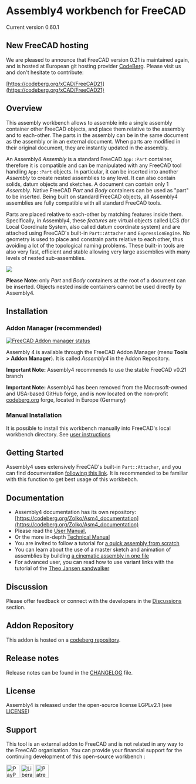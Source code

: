 # Assembly4 workbench for FreeCAD

Current version 0.60.1

## New FreeCAD hosting

We are pleased to announce that FreeCAD version 0.21 is maintained again, and is hosted at European git hosting provider [CodeBerg](https://codeberg.org/). Please visit us and don't hesitate to contribute:

[https://codeberg.org/xCAD/FreeCAD21](https://codeberg.org/xCAD/FreeCAD21)


## Overview

This assembly workbench allows to assemble into a single assembly container other FreeCAD objects, and place them relative to the assembly and to each-other. The parts in the assembly can be in the same document as the assembly or in an external document. When parts are modified in their original document, they are instantly updated in the assembly.

An Assembly4 _Assembly_ is a standard FreeCAD `App::Part` container, therefore it is compatible and can be manipulated with any FreeCAD tool handling `App::Part` objects. In particular, it can be inserted into another _Assembly_ to create nested assemblies to any level. It can also contain solids, datum objects and sketches. A document can contain only 1 _Assembly_. Native FreeCAD _Part_ and _Body_ containers can be used as "part" to be inserted. Being built on standard FreeCAD objects, all Assembly4 assemblies are fully compatible with all standard FreeCAD tools. 

Parts are placed relative to each-other by matching features inside them. Specifically, in Assembly4, these _features_ are virtual objects called LCS (for Local Coordinate System, also called datum coordinate system) and are attached using FreeCAD's built-in `Part::Attacher` and `ExpressionEngine`. No geometry is used to place and constrain parts relative to each other, thus avoiding a lot of the topological naming problems. These built-in tools are also very fast, efficient and stable allowing very large assemblies with many levels of nested sub-assemblies.


![](Resources/media/LaserCutter.png)

**Please Note:** only _Part_ and _Body_ containers at the root of a document can be inserted. Objects nested inside containers cannot be used directly by Assembly4.



## Installation

### Addon Manager (recommended)

[![FreeCAD Addon manager status](https://img.shields.io/badge/FreeCAD%20addon%20manager-available-brightgreen)](https://github.com/FreeCAD/FreeCAD-addons)

Assembly 4 is available through the FreeCAD Addon Manager (menu **Tools > Addon Manager**). It is called _Assembly4_ in the Addon Repository.

**Important Note:** Assembly4 recommends to use the stable FreeCAD v0.21 branch

**Important Note:** Assembly4 has been removed from the Mocrosoft-owned and USA-based GitHub forge, and is now located on the non-profit [codeberg.org](https://codeberg.org/) forge, located in Europe (Germany)



### Manual Installation

It is possible to install this workbench manually into FreeCAD's local workbench directory. See [user instructions](INSTRUCTIONS.md)


## Getting Started

Assembly4 uses extensively FreeCAD's built-in `Part::Attacher`, and you can find documentation [following this link](https://wiki.freecad.org/Part_EditAttachment). It is recommended to be familiar with this function to get best usage of this workbebch.

## Documentation

* Assembly4 documentation has its own repository: [https://codeberg.org/Zolko/Asm4_documentation](https://codeberg.org/Zolko/Asm4_documentation)
* Please read the [User Manual](https://codeberg.org/Zolko/Asm4_documentation/src/branch/main/USER_MANUAL.md), 
* Or the more in-depth [Technical Manual](https://codeberg.org/Zolko/Asm4_documentation/src/branch/main/TECH_MANUAL.md)
* You are invited to follow a tutorial for [a quick assembly from scratch](https://codeberg.org/Zolko/Asm4_documentation/src/branch/main/TUTORIAL_1.md)
* You can learn about the use of a master sketch and animation of assemblies by building [a cinematic assembly in one file](https://codeberg.org/Zolko/Asm4_documentation/src/branch/main/TUTORIAL_2.md)
* For advanced user, you can read how to use variant links with the tutorial of the [Theo Jansen sandwalker](https://codeberg.org/Zolko/Asm4_documentation/src/branch/main/TUTORIAL_3.md)


## Discussion
Please offer feedback or connect with the developers in the [Discussions](https://github.com/Zolko-123/FreeCAD_Assembly4/discussions) section.


## Addon Repository
This addon is hosted on a [codeberg repository](https://codeberg.org/Zolko/Assembly4).


## Release notes
Release notes can be found in the [CHANGELOG](CHANGELOG.md) file.


## License
Assembly4 is released under the open-source license LGPLv2.1 (see [LICENSE](LICENSE))


## Support
This tool is an external addon to FreeCAD and is not related in any way to the FreeCAD organisation. You can provide your financial support for the continuing development of this open-source workbench :

<a href="https://www.paypal.com/donate/?hosted_button_id=LBA6ZAV9QSQT8" target="_blank"><img src="Resources/media/PayPal_Donate.svg" height="36" alt="PayPal Donate"/></a>
<a href="https://liberapay.com/Zolko/donate" target="_blank"><img src="Resources/media/LiberaPay_donate.svg" height="36" alt="LiberaPay Donate"></a>
<a href="https://www.patreon.com/c/Zolko_123" target="_blank"><img src="Resources/media/Patreon_Donate.svg" height="36" alt="Patreon Donate"></a>






